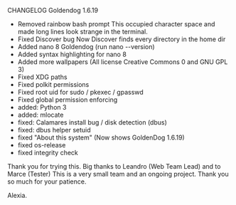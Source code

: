 CHANGELOG Goldendog 1.6.19

- Removed rainbow bash prompt
  This occupied character space and made long lines look strange in the terminal. 
- Fixed Discover bug 
  Now Discover finds every directory in the home dir
- Added nano 8 Goldendog (run nano --version)
- Added syntax highlighting for nano 8 
- Added more wallpapers (All license Creative Commons 0 and GNU GPL 3)
- Fixed XDG paths
- Fixed polkit permissions
- Fixed root uid for sudo / pkexec / gpasswd 
- Fixed global permission enforcing
- added: Python 3
- added: mlocate
- fixed: Calamares install bug / disk detection (dbus)
- fixed: dbus helper setuid
- fixed "About this system" (Now shows GoldenDog 1.6.19)
- fixed os-release
- fixed integrity check

Thank you for trying this. Big thanks to Leandro (Web Team Lead) and to Marce (Tester)
This is a very small team and an ongoing project. Thank you so much for your patience. 

Alexia.
